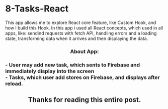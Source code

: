 # 8-Tasks-React

This app allows me to explore React core feature, like Custom Hook, and how I build this Hook. In this app i used all React concepts, which used in all apps, like: sendind requests with fetch API, handling errors and a loading state, transforming  data when it arrives and then displaying the data.



<h3 align="center">About App:<h3>

<div>- User may add new task, which sents to Firebase and immediately display into the screen</div>
<div>- Tasks, which user add stores on Firebase, and displays after reload.</div>

<h2 align="center">Thanks for reading this entire post.<h2>
